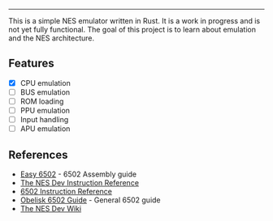 
----

This is a simple NES emulator written in Rust. It is a work in progress and is not
yet fully functional. The goal of this project is to learn about emulation and the
NES architecture.

## Features

- [x] CPU emulation
- [ ] BUS emulation
- [ ] ROM loading
- [ ] PPU emulation
- [ ] Input handling
- [ ] APU emulation

## References
- [Easy 6502](https://skilldrick.github.io/easy6502/) - 6502 Assembly guide
- [The NES Dev Instruction Reference](https://www.nesdev.org/obelisk-6502-guide/reference.html#AND)
- [6502 Instruction Reference](http://www.6502.org/tutorials/6502opcodes.html)
- [Obelisk 6502 Guide](https://www.nesdev.org/obelisk-6502-guide/) - General 6502 guide
- [The NES Dev Wiki](https://www.nesdev.org/wiki/Nesdev_Wiki)

